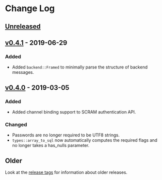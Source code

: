 # Change Log

## [Unreleased]

## [v0.4.1] - 2019-06-29

### Added

* Added `backend::Framed` to minimally parse the structure of backend messages.

## [v0.4.0] - 2019-03-05

### Added

* Added channel binding support to SCRAM authentication API.

### Changed

* Passwords are no longer required to be UTF8 strings.
* `types::array_to_sql` now automatically computes the required flags and no longer takes a has_nulls parameter.

## Older

Look at the [release tags] for information about older releases.

[Unreleased]: https://github.com/sfackler/rust-postgres/compare/postgres-protocol-v0.4.1...master
[v0.4.1]: https://github.com/sfackler/rust-postgres/compare/postgres-protocol-v0.4.0...postgres-protocol-v0.4.1
[v0.4.0]: https://github.com/sfackler/rust-postgres/compare/postgres-protocol-v0.3.2...postgres-protocol-v0.4.0
[release tags]: https://github.com/sfackler/rust-postgres/releases
